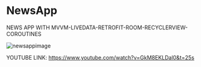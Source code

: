 # NewsApp

NEWS APP WITH MVVM-LIVEDATA-RETROFIT-ROOM-RECYCLERVIEW-COROUTINES

![newsappimage](https://user-images.githubusercontent.com/89164849/147616534-53833164-cbbc-465f-b657-280a20a48b4b.jpg)

YOUTUBE LINK: https://www.youtube.com/watch?v=GkM8EKLDal0&t=25s
